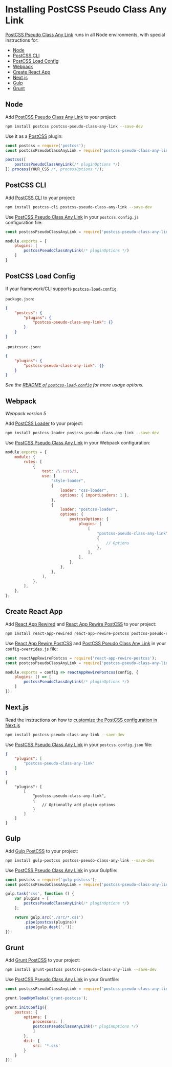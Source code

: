 # Installing PostCSS Pseudo Class Any Link

[PostCSS Pseudo Class Any Link] runs in all Node environments, with special instructions for:

- [Node](#node)
- [PostCSS CLI](#postcss-cli)
- [PostCSS Load Config](#postcss-load-config)
- [Webpack](#webpack)
- [Create React App](#create-react-app)
- [Next.js](#nextjs)
- [Gulp](#gulp)
- [Grunt](#grunt)

## Node

Add [PostCSS Pseudo Class Any Link] to your project:

```bash
npm install postcss postcss-pseudo-class-any-link --save-dev
```

Use it as a [PostCSS] plugin:

```js
const postcss = require('postcss');
const postcssPseudoClassAnyLink = require('postcss-pseudo-class-any-link');

postcss([
	postcssPseudoClassAnyLink(/* pluginOptions */)
]).process(YOUR_CSS /*, processOptions */);
```

## PostCSS CLI

Add [PostCSS CLI] to your project:

```bash
npm install postcss-cli postcss-pseudo-class-any-link --save-dev
```

Use [PostCSS Pseudo Class Any Link] in your `postcss.config.js` configuration file:

```js
const postcssPseudoClassAnyLink = require('postcss-pseudo-class-any-link');

module.exports = {
	plugins: [
		postcssPseudoClassAnyLink(/* pluginOptions */)
	]
}
```

## PostCSS Load Config

If your framework/CLI supports [`postcss-load-config`](https://github.com/postcss/postcss-load-config).

`package.json`:

```json
{
	"postcss": {
		"plugins": {
			"postcss-pseudo-class-any-link": {}
		}
	}
}
```

`.postcssrc.json`:

```json
{
	"plugins": {
		"postcss-pseudo-class-any-link": {}
	}
}
```

_See the [README of `postcss-load-config`](https://github.com/postcss/postcss-load-config#usage) for more usage options._

## Webpack

_Webpack version 5_

Add [PostCSS Loader] to your project:

```bash
npm install postcss-loader postcss-pseudo-class-any-link --save-dev
```

Use [PostCSS Pseudo Class Any Link] in your Webpack configuration:

```js
module.exports = {
	module: {
		rules: [
			{
				test: /\.css$/i,
				use: [
					"style-loader",
					{
						loader: "css-loader",
						options: { importLoaders: 1 },
					},
					{
						loader: "postcss-loader",
						options: {
							postcssOptions: {
								plugins: [
									[
										"postcss-pseudo-class-any-link",
										{
											// Options
										},
									],
								],
							},
						},
					},
				],
			},
		],
	},
};
```

## Create React App

Add [React App Rewired] and [React App Rewire PostCSS] to your project:

```bash
npm install react-app-rewired react-app-rewire-postcss postcss-pseudo-class-any-link --save-dev
```

Use [React App Rewire PostCSS] and [PostCSS Pseudo Class Any Link] in your
`config-overrides.js` file:

```js
const reactAppRewirePostcss = require('react-app-rewire-postcss');
const postcssPseudoClassAnyLink = require('postcss-pseudo-class-any-link');

module.exports = config => reactAppRewirePostcss(config, {
	plugins: () => [
		postcssPseudoClassAnyLink(/* pluginOptions */)
	]
});
```

## Next.js

Read the instructions on how to [customize the PostCSS configuration in Next.js](https://nextjs.org/docs/advanced-features/customizing-postcss-config)

```bash
npm install postcss-pseudo-class-any-link --save-dev
```

Use [PostCSS Pseudo Class Any Link] in your `postcss.config.json` file:

```json
{
	"plugins": [
		"postcss-pseudo-class-any-link"
	]
}
```

```json5
{
	"plugins": [
		[
			"postcss-pseudo-class-any-link",
			{
				// Optionally add plugin options
			}
		]
	]
}
```

## Gulp

Add [Gulp PostCSS] to your project:

```bash
npm install gulp-postcss postcss-pseudo-class-any-link --save-dev
```

Use [PostCSS Pseudo Class Any Link] in your Gulpfile:

```js
const postcss = require('gulp-postcss');
const postcssPseudoClassAnyLink = require('postcss-pseudo-class-any-link');

gulp.task('css', function () {
	var plugins = [
		postcssPseudoClassAnyLink(/* pluginOptions */)
	];

	return gulp.src('./src/*.css')
		.pipe(postcss(plugins))
		.pipe(gulp.dest('.'));
});
```

## Grunt

Add [Grunt PostCSS] to your project:

```bash
npm install grunt-postcss postcss-pseudo-class-any-link --save-dev
```

Use [PostCSS Pseudo Class Any Link] in your Gruntfile:

```js
const postcssPseudoClassAnyLink = require('postcss-pseudo-class-any-link');

grunt.loadNpmTasks('grunt-postcss');

grunt.initConfig({
	postcss: {
		options: {
			processors: [
			postcssPseudoClassAnyLink(/* pluginOptions */)
			]
		},
		dist: {
			src: '*.css'
		}
	}
});
```

[Gulp PostCSS]: https://github.com/postcss/gulp-postcss
[Grunt PostCSS]: https://github.com/nDmitry/grunt-postcss
[PostCSS]: https://github.com/postcss/postcss
[PostCSS CLI]: https://github.com/postcss/postcss-cli
[PostCSS Loader]: https://github.com/postcss/postcss-loader
[PostCSS Pseudo Class Any Link]: https://github.com/csstools/postcss-plugins/tree/main/plugins/postcss-pseudo-class-any-link
[React App Rewire PostCSS]: https://github.com/csstools/react-app-rewire-postcss
[React App Rewired]: https://github.com/timarney/react-app-rewired
[Next.js]: https://nextjs.org

